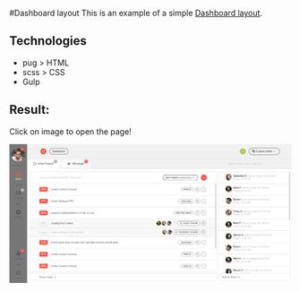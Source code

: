 #Dashboard layout
This is an example of a simple [Dashboard layout](https://dimatarhan.github.io/dashboard_layout/).
## Technologies
+ pug > HTML
+ scss > CSS
+ Gulp
## Result:
Click on image to open the page!

[![home](https://github.com/dimaTarhan/dashboard_layout/blob/master/dashboard-example.PNG)](https://dimatarhan.github.io/dashboard_layout/)